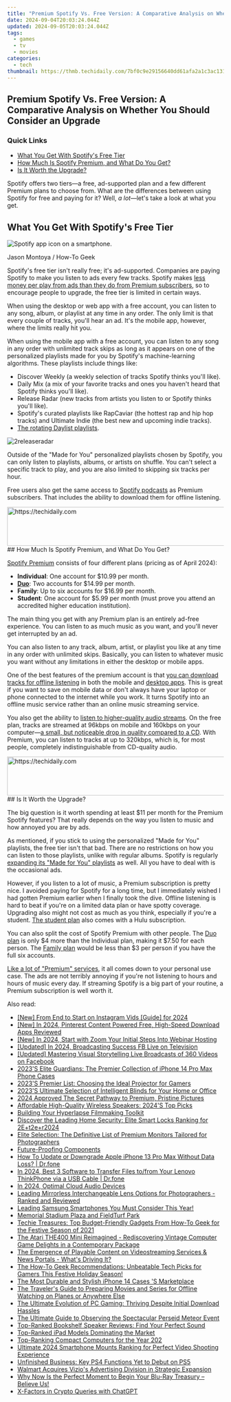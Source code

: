 ```yaml
---
title: "Premium Spotify Vs. Free Version: A Comparative Analysis on Whether You Should Consider an Upgrade"
date: 2024-09-04T20:03:24.044Z
updated: 2024-09-05T20:03:24.044Z
tags:
  - games
  - tv
  - movies
categories:
  - tech
thumbnail: https://thmb.techidaily.com/7bf0c9e29156640dd61afa2a1c3ac131876c62be46882c79429b4da00cd9e9ec.jpg
---
```


## Premium Spotify Vs. Free Version: A Comparative Analysis on Whether You Should Consider an Upgrade

### Quick Links

* [What You Get With Spotify's Free Tier](https://some-knowledge.techidaily.com/in-2024-from-shoot-to-screen-mastering-360-degree-video-edits-using-premiere-pro/)
* [How Much Is Spotify Premium, and What Do You Get?](https://hardware-reviews.techidaily.com/thrilling-benchmarks-of-the-first-edition-ddr5-7200-corsair-dominator-titanium-unleashing-ultra-high-performance-with-dual-24gb-modules/)
* [Is It Worth the Upgrade?](https://extra-lessons.techidaily.com/updated-comparative-analysis-of-best-win-driven-art-tools/)

 Spotify offers two tiers—a free, ad-supported plan and a few different Premium plans to choose from. What are the differences between using Spotify for free and paying for it? Well, _a lot_—let's take a look at what you get.

##  What You Get With Spotify's Free Tier

![Spotify app icon on a smartphone.](https://static1.howtogeekimages.com/wordpress/wp-content/uploads/2023/12/52862274326_3f14319606_o.jpg) 

Jason Montoya / How-To Geek

 Spotify's free tier isn't really free; it's ad-supported. Companies are paying Spotify to make you listen to ads every few tracks. Spotify makes [less money per play from ads than they do from Premium subscribers](https://www.makeuseof.com/tag/taylor-swift-wrong-spotify/), so to encourage people to upgrade, the free tier is limited in certain ways.

 When using the desktop or web app with a free account, you can listen to any song, album, or playlist at any time in any order. The only limit is that every couple of tracks, you'll hear an ad. It's the mobile app, however, where the limits really hit you.

 When using the mobile app with a free account, you can listen to any song in any order with unlimited track skips as long as it appears on one of the personalized playlists made for you by Spotify's machine-learning algorithms. These playlists include things like:

* Discover Weekly (a weekly selection of tracks Spotify thinks you'll like).
* Daily Mix (a mix of your favorite tracks and ones you haven't heard that Spotify thinks you'll like).
* Release Radar (new tracks from artists you listen to or Spotify thinks you'll like).
* Spotify's curated playlists like RapCaviar (the hottest rap and hip hop tracks) and Ultimate Indie (the best new and upcoming indie tracks).
* [The rotating Daylist playlists](https://screen-activity-recording.techidaily.com/experts-selection-best-full-screen-recorders-for-pc-and-mac-for-2024/).

![2releaseradar](https://static1.howtogeekimages.com/wordpress/wp-content/uploads/2018/04/2releaseradar.png) 

 Outside of the "Made for You" personalized playlists chosen by Spotify, you can only listen to playlists, albums, or artists on shuffle. You can't select a specific track to play, and you are also limited to skipping six tracks per hour.

 Free users also get the same access to [Spotify podcasts](https://facebook-video-files.techidaily.com/updated-in-2024-unlocking-archived-stories-from-facebook-a-digital-handbook/) as Premium subscribers. That includes the ability to download them for offline listening.

<!-- affiliate ads begin -->
<a href="https://appsumo.8odi.net/c/5597632/2024347/7443" target="_top" id="2024347">
  <img src="//a.impactradius-go.com/display-ad/7443-2024347" border="0" alt="https://techidaily.com" width="728" height="90"/>
</a>
<img height="0" width="0" src="https://appsumo.8odi.net/i/5597632/2024347/7443" style="position:absolute;visibility:hidden;" border="0" />
<!-- affiliate ads end -->
##  How Much Is Spotify Premium, and What Do You Get?

[Spotify Premium](https://tech-renaissance.techidaily.com/unlocking-the-secrets-of-successful-tiktok-duets-for-beginners/) consists of four different plans (pricing as of April 2024):

* **Individual**: One account for $10.99 per month.
* [**Duo**](https://facebook-video-footage.techidaily.com/new-melodic-migration-6-preferred-free-apps-for-moving-youtube-audio-on-android/): Two accounts for $14.99 per month.
* **Family**: Up to six accounts for $16.99 per month.
* **Student**: One account for $5.99 per month (must prove you attend an accredited higher education institution).

 The main thing you get with any Premium plan is an entirely ad-free experience. You can listen to as much music as you want, and you'll never get interrupted by an ad.

 You can also listen to any track, album, artist, or playlist you like at any time in any order with unlimited skips. Basically, you can listen to whatever music you want without any limitations in either the desktop or mobile apps.

 One of the best features of the premium account is that [you can download tracks for offline listening](https://hardware-updates.techidaily.com/1723862819427-experts-take-on-the-affordable-giant-monoprice-40-inch-crystal-pro-gaming-monitor-44394-with-high-fps-and-stealthy-cost/) in both the mobile and [desktop apps](https://driver-download.techidaily.com/free-mbox-2-driver-installation-guide-latest-updates-for-windows-operating-systems/). This is great if you want to save on mobile data or don't always have your laptop or phone connected to the internet while you work. It turns Spotify into an offline music service rather than an online music streaming service.

 You also get the ability to [listen to higher-quality audio streams](https://android-unlock.techidaily.com/how-to-reset-a-locked-samsung-galaxy-s23-ultra-phone-by-drfone-android/). On the free plan, tracks are streamed at 96kbps on mobile and 160kbps on your computer—[a small, but noticeable drop in quality compared to a CD](https://instagram-clips.techidaily.com/new-2024-approved-scaling-up-instagram-videos-mobile-and-desktop-approaches/). With Premium, you can listen to tracks at up to 320kbps, which is, for most people, completely indistinguishable from CD-quality audio.

<!-- affiliate ads begin -->
<a href="https://appsumo.8odi.net/c/5597632/2118306/7443" target="_top" id="2118306">
  <img src="//a.impactradius-go.com/display-ad/7443-2118306" border="0" alt="https://techidaily.com" width="728" height="90"/>
</a>
<img height="0" width="0" src="https://appsumo.8odi.net/i/5597632/2118306/7443" style="position:absolute;visibility:hidden;" border="0" />
<!-- affiliate ads end -->
##  Is It Worth the Upgrade?

 The big question is it worth spending at least $11 per month for the Premium Spotify features? That really depends on the way you listen to music and how annoyed you are by ads.

 As mentioned, if you stick to using the personalized "Made for You" playlists, the free tier isn't that bad. There are no restrictions on how you can listen to those playlists, unlike with regular albums. Spotify is regularly [expanding its "Made for You" playlists](https://facebook-video-content.techidaily.com/new-in-2024-vimeo-profile-picture-constraints/) as well. All you have to deal with is the occasional ads.

 However, if you listen to a lot of music, a Premium subscription is pretty nice. I avoided paying for Spotify for a long time, but I immediately wished I had gotten Premium earlier when I finally took the dive. Offline listening is hard to beat if you're on a limited data plan or have spotty coverage. Upgrading also might not cost as much as you think, especially if you're a student. [The student plan](https://www.spotify.com/us/student/) also comes with a Hulu subscription.

 You can also split the cost of Spotify Premium with other people. The [Duo plan](https://www.spotify.com/us/duo/) is only $4 more than the Individual plan, making it $7.50 for each person. The [Family plan](https://www.spotify.com/us/family/) would be less than $3 per person if you have the full six accounts.

[Like a lot of "Premium" services](https://location-fake.techidaily.com/all-must-knows-to-use-fake-gps-go-location-spoofer-on-apple-iphone-12-drfone-by-drfone-virtual-ios/), it all comes down to your personal use case. The ads are not terribly annoying if you're not listening to hours and hours of music every day. If streaming Spotify is a big part of your routine, a Premium subscription is well worth it.

<ins class="adsbygoogle"
     style="display:block"
     data-ad-format="autorelaxed"
     data-ad-client="ca-pub-7571918770474297"
     data-ad-slot="1223367746"></ins>



<ins class="adsbygoogle"
     style="display:block"
     data-ad-client="ca-pub-7571918770474297"
     data-ad-slot="8358498916"
     data-ad-format="auto"
     data-full-width-responsive="true"></ins>

<span class="atpl-alsoreadstyle">Also read:</span>
<div><ul>
<li><a href="https://instagram-video-recordings.techidaily.com/new-from-end-to-start-on-instagram-vids-guide-for-2024/"><u>[New] From End to Start on Instagram Vids [Guide] for 2024</u></a></li>
<li><a href="https://vp-tips.techidaily.com/new-in-2024-pinterest-content-powered-free-high-speed-download-apps-reviewed/"><u>[New] In 2024, Pinterest Content Powered  Free, High-Speed Download Apps Reviewed</u></a></li>
<li><a href="https://on-screen-recording.techidaily.com/new-in-2024-start-with-zoom-your-initial-steps-into-webinar-hosting/"><u>[New] In 2024, Start with Zoom  Your Initial Steps Into Webinar Hosting</u></a></li>
<li><a href="https://facebook-clips.techidaily.com/updated-in-2024-broadcasting-success-fb-live-on-television/"><u>[Updated] In 2024, Broadcasting Success  FB Live on Television</u></a></li>
<li><a href="https://facebook-video-recording.techidaily.com/updated-mastering-visual-storytelling-live-broadcasts-of-360-videos-on-facebook/"><u>[Updated] Mastering Visual Storytelling  Live Broadcasts of 360 Videos on Facebook</u></a></li>
<li><a href="https://buynow-marvelous.techidaily.com/2023s-elite-guardians-the-premier-collection-of-iphone-14-pro-max-phone-cases/"><u>2023'S Elite Guardians: The Premier Collection of iPhone 14 Pro Max Phone Cases</u></a></li>
<li><a href="https://buynow-marvelous.techidaily.com/2023s-premier-list-choosing-the-ideal-projector-for-gamers/"><u>2023'S Premier List: Choosing the Ideal Projector for Gamers</u></a></li>
<li><a href="https://buynow-marvelous.techidaily.com/2023s-ultimate-selection-of-intelligent-blinds-for-your-home-or-office/"><u>2023'S Ultimate Selection of Intelligent Blinds for Your Home or Office</u></a></li>
<li><a href="https://some-approaches.techidaily.com/2024-approved-the-secret-pathway-to-premium-pristine-pictures/"><u>2024 Approved  The Secret Pathway to Premium, Pristine Pictures</u></a></li>
<li><a href="https://buynow-marvelous.techidaily.com/affordable-high-quality-wireless-speakers-2024s-top-picks/"><u>Affordable High-Quality Wireless Speakers: 2024'S Top Picks</u></a></li>
<li><a href="https://article-knowledge.techidaily.com/building-your-hyperlapse-filmmaking-toolkit/"><u>Building Your Hyperlapse Filmmaking Toolkit</u></a></li>
<li><a href="https://buynow-marvelous.techidaily.com/discover-the-leading-home-security-elite-smart-locks-ranking-for-2eplust2eplusr2024/"><u>Discover the Leading Home Security: Elite Smart Locks Ranking for 2E+t2e+r2024</u></a></li>
<li><a href="https://buynow-marvelous.techidaily.com/elite-selection-the-definitive-list-of-premium-monitors-tailored-for-photographers/"><u>Elite Selection: The Definitive List of Premium Monitors Tailored for Photographers</u></a></li>
<li><a href="https://buynow-marvelous.techidaily.com/future-proofing-components/"><u>Future-Proofing Components</u></a></li>
<li><a href="https://techidaily.com/how-to-update-or-downgrade-apple-iphone-13-pro-max-without-data-loss-drfone-by-drfone-ios-system-repair-ios-system-repair/"><u>How To Update or Downgrade Apple iPhone 13 Pro Max Without Data Loss? | Dr.fone</u></a></li>
<li><a href="https://android-transfer.techidaily.com/in-2024-best-3-software-to-transfer-files-tofrom-your-lenovo-thinkphone-via-a-usb-cable-drfone-by-drfone-transfer-from-android-transfer-from-android/"><u>In 2024, Best 3 Software to Transfer Files to/from Your Lenovo ThinkPhone via a USB Cable | Dr.fone</u></a></li>
<li><a href="https://screen-video-capture.techidaily.com/in-2024-optimal-cloud-audio-devices/"><u>In 2024, Optimal Cloud Audio Devices</u></a></li>
<li><a href="https://buynow-marvelous.techidaily.com/leading-mirrorless-interchangeable-lens-options-for-photographers-ranked-and-reviewed/"><u>Leading Mirrorless Interchangeable Lens Options for Photographers - Ranked and Reviewed</u></a></li>
<li><a href="https://buynow-marvelous.techidaily.com/leading-samsung-smartphones-you-must-consider-this-year/"><u>Leading Samsung Smartphones You Must Consider This Year!</u></a></li>
<li><a href="https://buynow-marvelous.techidaily.com/memorial-stadium-plaza-and-fieldturf-park/"><u>Memorial Stadium Plaza and FieldTurf Park</u></a></li>
<li><a href="https://buynow-marvelous.techidaily.com/techie-treasures-top-budget-friendly-gadgets-from-how-to-geek-for-the-festive-season-of-2021/"><u>Techie Treasures: Top Budget-Friendly Gadgets From How-To Geek for the Festive Season of 2021</u></a></li>
<li><a href="https://buynow-marvelous.techidaily.com/the-atari-the400-mini-reimagined-rediscovering-vintage-computer-game-delights-in-a-contemporary-package/"><u>The Atari THE400 Mini Reimagined - Rediscovering Vintage Computer Game Delights in a Contemporary Package</u></a></li>
<li><a href="https://buynow-marvelous.techidaily.com/the-emergence-of-playable-content-on-videostreaming-services-and-news-portals-whats-driving-it/"><u>The Emergence of Playable Content on Videostreaming Services & News Portals - What's Driving It?</u></a></li>
<li><a href="https://buynow-marvelous.techidaily.com/the-how-to-geek-recommendations-unbeatable-tech-picks-for-gamers-this-festive-holiday-season/"><u>The How-To Geek Recommendations: Unbeatable Tech Picks for Gamers This Festive Holiday Season!</u></a></li>
<li><a href="https://buynow-marvelous.techidaily.com/the-most-durable-and-stylish-iphone-14-cases-s-marketplace/"><u>The Most Durable and Stylish iPhone 14 Cases 'S Marketplace</u></a></li>
<li><a href="https://buynow-marvelous.techidaily.com/the-travelers-guide-to-preparing-movies-and-series-for-offline-watching-on-planes-or-anywhere-else/"><u>The Traveler's Guide to Preparing Movies and Series for Offline Watching on Planes or Anywhere Else</u></a></li>
<li><a href="https://buynow-marvelous.techidaily.com/the-ultimate-evolution-of-pc-gaming-thriving-despite-initial-download-hassles/"><u>The Ultimate Evolution of PC Gaming: Thriving Despite Initial Download Hassles</u></a></li>
<li><a href="https://buynow-marvelous.techidaily.com/the-ultimate-guide-to-observing-the-spectacular-perseid-meteor-event/"><u>The Ultimate Guide to Observing the Spectacular Perseid Meteor Event</u></a></li>
<li><a href="https://buynow-marvelous.techidaily.com/top-ranked-bookshelf-speaker-reviews-find-your-perfect-sound/"><u>Top-Ranked Bookshelf Speaker Reviews: Find Your Perfect Sound</u></a></li>
<li><a href="https://buynow-marvelous.techidaily.com/top-ranked-ipad-models-dominating-the-market/"><u>Top-Ranked iPad Models Dominating the Market</u></a></li>
<li><a href="https://buynow-marvelous.techidaily.com/top-ranking-compact-computers-for-the-year-202/"><u>Top-Ranking Compact Computers for the Year 202</u></a></li>
<li><a href="https://buynow-marvelous.techidaily.com/ultimate-2024-smartphone-mounts-ranking-for-perfect-video-shooting-experience/"><u>Ultimate 2024 Smartphone Mounts Ranking for Perfect Video Shooting Experience</u></a></li>
<li><a href="https://buynow-marvelous.techidaily.com/unfinished-business-key-ps4-functions-yet-to-debut-on-ps5/"><u>Unfinished Business: Key PS4 Functions Yet to Debut on PS5</u></a></li>
<li><a href="https://buynow-marvelous.techidaily.com/walmart-acquires-vizios-advertising-division-in-strategic-expansion/"><u>Walmart Acquires Vizio's Advertising Division in Strategic Expansion</u></a></li>
<li><a href="https://buynow-marvelous.techidaily.com/why-now-is-the-perfect-moment-to-begin-your-blu-ray-treasury-believe-us/"><u>Why Now Is the Perfect Moment to Begin Your Blu-Ray Treasury – Believe Us!</u></a></li>
<li><a href="https://tech-haven.techidaily.com/x-factors-in-crypto-queries-with-chatgpt/"><u>X-Factors in Crypto Queries with ChatGPT</u></a></li>
</ul></div>
